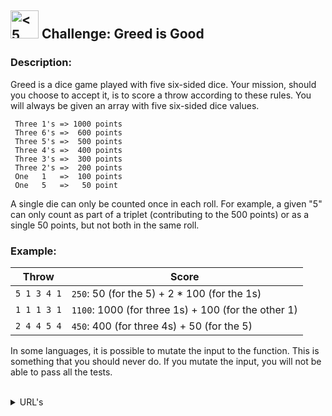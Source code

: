<h2>
  <picture>
  <img alt="<5 kyu>" src="https://github.com/rudy-rojas/codewars-challenges/blob/main/images/kyu/5.svg?raw=true" width="45" />
  </picture> Challenge: Greed is Good
</h2>

### Description:

Greed is a dice game played with five six-sided dice. Your mission, should you choose to accept it, is to score a throw according to these rules. You will always be given an array with five six-sided dice values.

```
 Three 1's => 1000 points
 Three 6's =>  600 points
 Three 5's =>  500 points
 Three 4's =>  400 points
 Three 3's =>  300 points
 Three 2's =>  200 points
 One   1   =>  100 points
 One   5   =>   50 point
```

A single die can only be counted once in each roll. For example, a given "5" can only count as part of a triplet (contributing to the 500 points) or as a single 50 points, but not both in the same roll.

### Example:

| Throw       | Score                                               |
| ----------- | --------------------------------------------------- |
| `5 1 3 4 1` | `250`: 50 (for the 5) + 2 \* 100 (for the 1s)       |
| `1 1 1 3 1` | `1100`: 1000 (for three 1s) + 100 (for the other 1) |
| `2 4 4 5 4` | `450`: 400 (for three 4s) + 50 (for the 5)          |

In some languages, it is possible to mutate the input to the function. This is something that you should never do. If you mutate the input, you will not be able to pass all the tests.
<br /><br />

<details>
  <summary>URL's</summary>
    <ol>
      <li>
        <a href="https://www.codewars.com/kata/5270d0d18625160ada0000e4/train/javascript">Problem statement</a>
      </li>
      <li>
        <a href="https://www.codewars.com/kata/5270d0d18625160ada0000e4/solutions">Other Solutions</a>
      </li>
    </ol>
</details>
